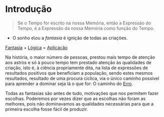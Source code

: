 # Introdução

>Se o Tempo for escrito na nossa Memória,  então a Expressão do Tempo, é a Expressão da nossa Memória como função do Tempo.

- O sonho e\ou a *fantasia* é ignição de todas as criações.

[Fantasia](./FANTASIA.md) + [Lógica](./LOGICA.md) = [Aplicação](./APP.md)

Na história, o maior número de pessoas, prestou mais tempo de atenção aos astros e só à pouco tempo tem prestado atenção às qualidades de criação, isto é, à ciência propriamente dita, na lista de expressões de resultados positivos que beneficiam a população, sendo estes mesmos resultados, resultado de uma procura ciclica, via o único caminho possível para aprender a dominar seja lá o que for: O caminho do [Erro](../../404.md).

Todas as fantasias são antes de tudo, motivações que nos permitem fazer escolhas. Poderemos por vezes dizer que as escolhas não foram as melhores, pois não dominavamos as qualidades necessárias para que a primeira escolha fosse fácil de produzir.

